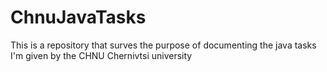 # ChnuJavaTasks
This is a repository that surves the purpose of documenting the java tasks I'm given by the CHNU Chernivtsi university
